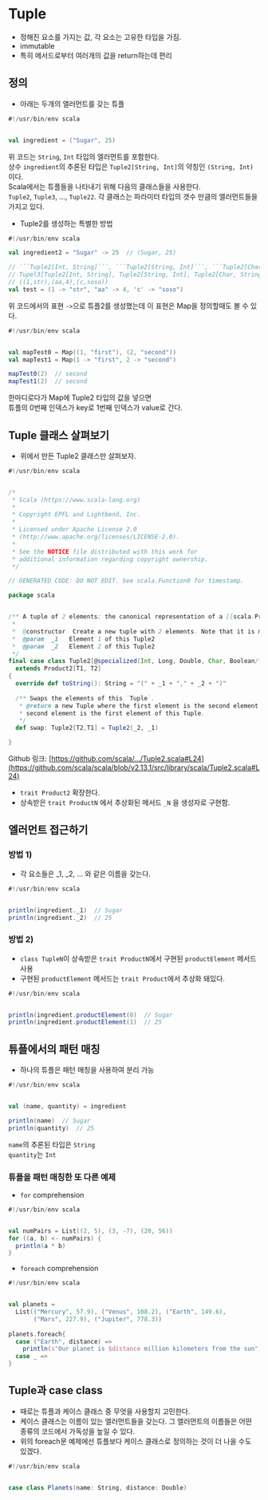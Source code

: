 # Tuple
- 정해진 요소를 가지는 값, 각 요소는 고유한 타입을 가짐.
- immutable
- 특히 메서드로부터 여러개의 값을 return하는데 편리

## 정의
- 아래는 두개의 엘러먼트를 갖는 튜플
```scala
#!/usr/bin/env scala


val ingredient = ("Sugar", 25)

```
위 코드는 ```String```, ```Int``` 타입의 엘러먼트를 포함한다.  
상수 ```ingredient```의 추론된 타입은 ```Tuple2[String, Int]```의 약칭인 ```(String, Int)``` 이다.  
Scala에서는 튜플들을 나타내기 위해 다음의 클래스들을 사용한다.  
```Tuple2```, ```Tuple3```, ..., ```Tuple22```. 각 클래스는 파라미터 타입의 갯수 만큼의 엘러먼트들을 가지고 있다.

- Tuple2를 생성하는 특별한 방법
```scala
#!/usr/bin/env scala

val ingredient2 = "Sugar" -> 25  // (Sugar, 25)

// ```Tuple2[Int, String]```, ```Tuple2[String, Int]```, ```Tuple2[Char, String]```타입의 엘러먼트를 가지고있는 Tuple3
// Tupel3[Tuple2[Int, String], Tuple2[String, Int], Tuple2[Char, String]]
// ((1,str),(aa,4),(c,soso))
val test = (1 -> "str", "aa" -> 4, 'c' -> "soso")  
```
위 코드에서의 표현 ```->```으로 튜플2를 생성했는데 이 표현은 Map을 정의할때도 볼 수 있다.
```scala
#!/usr/bin/env scala


val mapTest0 = Map((1, "first"), (2, "second"))
val mapTest1 = Map(1 -> "first", 2 -> "second")

mapTest0(2)  // second
mapTest1(2)  // second
```
한마디로다가 Map에 Tuple2 타입의 값을 넣으면  
튜플의 0번째 인덱스가 key로 1번째 인덱스가 value로 간다.

## Tuple 클래스 살펴보기
- 위에서 만든 Tuple2 클래스만 살펴보자.
```scala
#!/usr/bin/env scala


/*
 * Scala (https://www.scala-lang.org)
 *
 * Copyright EPFL and Lightbend, Inc.
 *
 * Licensed under Apache License 2.0
 * (http://www.apache.org/licenses/LICENSE-2.0).
 *
 * See the NOTICE file distributed with this work for
 * additional information regarding copyright ownership.
 */

// GENERATED CODE: DO NOT EDIT. See scala.Function0 for timestamp.

package scala


/** A tuple of 2 elements; the canonical representation of a [[scala.Product2]].
 *
 *  @constructor  Create a new tuple with 2 elements. Note that it is more idiomatic to create a Tuple2 via `(t1, t2)`
 *  @param  _1   Element 1 of this Tuple2
 *  @param  _2   Element 2 of this Tuple2
 */
final case class Tuple2[@specialized(Int, Long, Double, Char, Boolean/*, AnyRef*/) +T1, @specialized(Int, Long, Double, Char, Boolean/*, AnyRef*/) +T2](_1: T1, _2: T2)
  extends Product2[T1, T2]
{
  override def toString(): String = "(" + _1 + "," + _2 + ")"
  
  /** Swaps the elements of this `Tuple`.
   * @return a new Tuple where the first element is the second element of this Tuple and the
   * second element is the first element of this Tuple.
   */
  def swap: Tuple2[T2,T1] = Tuple2(_2, _1)

}
```
Github 링크: [https://github.com/scala/.../Tuple2.scala#L24](https://github.com/scala/scala/blob/v2.13.1/src/library/scala/Tuple2.scala#L24)
- ```trait Product2``` 확장한다.
- 상속받은 ```trait ProductN``` 에서 추상화된 메서드 ```_N``` 을 생성자로 구현함.

## 엘러먼트 접근하기
### 방법 1)
- 각 요소들은 _1, _2, ... 와 같은 이름을 갖는다.
```scala
#!/usr/bin/env scala


println(ingredient._1)  // Sugar
println(ingredient._2)  // 25
```
### 방법 2)
- ```class TupleN```이 상속받은 ```trait ProductN```에서 구현된 ```productElement``` 메서드 사용
- 구현된 ```productElement``` 메서드는 ```trait Product```에서 추상화 돼있다.
```scala
#!/usr/bin/env scala


println(ingredient.productElement(0)  // Sugar
println(ingredient.productElement(1)  // 25
```

## 튜플에서의 패턴 매칭
- 하나의 튜플은 패턴 매칭을 사용하여 분리 가능
```scala
#!/usr/bin/env scala


val (name, quantity) = ingredient

println(name)  // Sugar
println(quantity)  // 25
```
```name```의 추론된 타입은 ```String```  
```quantity```는 ```Int```

### 튜플을 패턴 매칭한 또 다른 예제
- ```for``` comprehension
```scala
#!/usr/bin/env scala


val numPairs = List((2, 5), (3, -7), (20, 56))
for ((a, b) <- numPairs) {
  println(a * b)
}
```

- ```foreach``` comprehension
```scala
#!/usr/bin/env scala


val planets = 
  List(("Mercury", 57.9), ("Venus", 108.2), ("Earth", 149.6), 
       ("Mars", 227.9), ("Jupiter", 778.3))
  
planets.foreach{
  case ("Earth", distance) =>
    println(s"Our planet is $distance million kilometers from the sun")
  case _ =>
}
```

## Tuple과 case class
- 때로는 튜플과 케이스 클래스 중 무엇을 사용할지 고민한다.
- 케이스 클래스는 이름이 있는 엘러먼트들을 갖는다. 그 엘러먼트의 이름들은 어떤 종류의 코드에서 가독성을 높일 수 있다.
- 위의 foreach문 예제에선 튜플보다 케이스 클래스로 정의하는 것이 더 나을 수도 있겠다.
```scala
#!/usr/bin/env scala


case class Planets(name: String, distance: Double)
```
